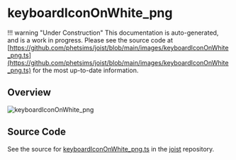 # keyboardIconOnWhite_png

!!! warning "Under Construction"
    This documentation is auto-generated, and is a work in progress. Please see the source code at
    [https://github.com/phetsims/joist/blob/main/images/keyboardIconOnWhite_png.ts](https://github.com/phetsims/joist/blob/main/images/keyboardIconOnWhite_png.ts) for the most up-to-date information.

## Overview



<img id="doc-image" alt="keyboardIconOnWhite_png">
<script type="module">
import { keyboardIconOnWhite_png } from '/lib/scenerystack.esm.min.js';

if ( keyboardIconOnWhite_png instanceof HTMLImageElement ) {
  document.querySelector( '#doc-image' ).src = keyboardIconOnWhite_png.src;
}
else if ( Array.isArray( keyboardIconOnWhite_png ) ) {
  document.querySelector( '#doc-image' ).src = keyboardIconOnWhite_png[ 0 ].url;
}
</script>




## Source Code

See the source for [keyboardIconOnWhite_png.ts](https://github.com/phetsims/joist/blob/main/images/keyboardIconOnWhite_png.ts) in the [joist](https://github.com/phetsims/joist) repository.
